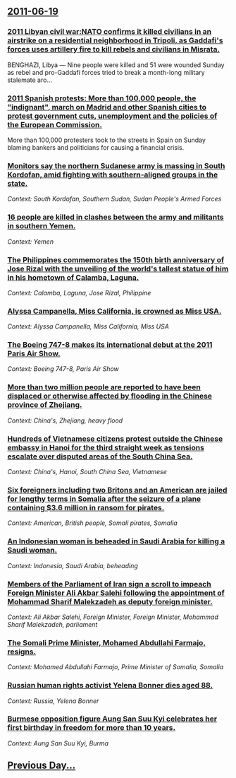 ## [2011-06-19](/news/2011/06/19/index.md)

### [2011 Libyan civil war:NATO confirms it killed civilians in an airstrike on a residential neighborhood in Tripoli, as Gaddafi's forces uses artillery fire to kill rebels and civilians in Misrata.](/news/2011/06/19/2011-libyan-civil-war-pnato-confirms-it-killed-civilians-in-an-airstrike-on-a-residential-neighborhood-in-tripoli-as-gaddafi-s-forces-uses.md)
BENGHAZI, Libya — Nine people were killed and 51 were wounded Sunday as rebel and pro-Gaddafi forces tried to break a month-long military stalemate aro...

### [2011 Spanish protests: More than 100,000 people, the "indignant", march on Madrid and other Spanish cities to protest government cuts, unemployment and the policies of the European Commission. ](/news/2011/06/19/2011-spanish-protests-more-than-100-000-people-the-indignant-march-on-madrid-and-other-spanish-cities-to-protest-government-cuts-unemp.md)
More than 100,000 protesters took to the streets in Spain on Sunday blaming bankers and politicians for causing a financial crisis.

### [Monitors say the northern Sudanese army is massing in South Kordofan, amid fighting with southern-aligned groups in the state. ](/news/2011/06/19/monitors-say-the-northern-sudanese-army-is-massing-in-south-kordofan-amid-fighting-with-southern-aligned-groups-in-the-state.md)
_Context: South Kordofan, Southern Sudan, Sudan People's Armed Forces_

### [16 people are killed in clashes between the army and militants in southern Yemen. ](/news/2011/06/19/16-people-are-killed-in-clashes-between-the-army-and-militants-in-southern-yemen.md)
_Context: Yemen_

### [The Philippines commemorates the 150th birth anniversary of Jose Rizal with the unveiling of the world's tallest statue of him in his hometown of Calamba, Laguna. ](/news/2011/06/19/the-philippines-commemorates-the-150th-birth-anniversary-of-josa-c-rizal-with-the-unveiling-of-the-world-s-tallest-statue-of-him-in-his-homet.md)
_Context: Calamba, Laguna, Jose Rizal, Philippine_

### [Alyssa Campanella, Miss California, is crowned as Miss USA. ](/news/2011/06/19/alyssa-campanella-miss-california-is-crowned-as-miss-usa.md)
_Context: Alyssa Campanella, Miss California, Miss USA_

### [The Boeing 747-8 makes its international debut at the 2011 Paris Air Show. ](/news/2011/06/19/the-boeing-747-8-makes-its-international-debut-at-the-2011-paris-air-show.md)
_Context: Boeing 747-8, Paris Air Show_

### [More than two million people are reported to have been displaced or otherwise affected by flooding in the Chinese province of Zhejiang. ](/news/2011/06/19/more-than-two-million-people-are-reported-to-have-been-displaced-or-otherwise-affected-by-flooding-in-the-chinese-province-of-zhejiang.md)
_Context: China's, Zhejiang, heavy flood_

### [Hundreds of Vietnamese citizens protest outside the Chinese embassy in Hanoi for the third straight week as tensions escalate over disputed areas of the South China Sea. ](/news/2011/06/19/hundreds-of-vietnamese-citizens-protest-outside-the-chinese-embassy-in-hanoi-for-the-third-straight-week-as-tensions-escalate-over-disputed.md)
_Context: China's, Hanoi, South China Sea, Vietnamese_

### [Six foreigners including two Britons and an American are jailed for lengthy terms in Somalia after the seizure of a plane containing $3.6 million in ransom for pirates. ](/news/2011/06/19/six-foreigners-including-two-britons-and-an-american-are-jailed-for-lengthy-terms-in-somalia-after-the-seizure-of-a-plane-containing-3-6-mi.md)
_Context: American, British people, Somali pirates, Somalia_

### [An Indonesian woman is beheaded in Saudi Arabia for killing a Saudi woman. ](/news/2011/06/19/an-indonesian-woman-is-beheaded-in-saudi-arabia-for-killing-a-saudi-woman.md)
_Context: Indonesia, Saudi Arabia, beheading_

### [Members of the Parliament of Iran sign a scroll to impeach Foreign Minister Ali Akbar Salehi following the appointment of Mohammad Sharif Malekzadeh as deputy foreign minister.](/news/2011/06/19/members-of-the-parliament-of-iran-sign-a-scroll-to-impeach-foreign-minister-ali-akbar-salehi-following-the-appointment-of-mohammad-sharif-ma.md)
_Context: Ali Akbar Salehi, Foreign Minister, Foreign Minister, Mohammad Sharif Malekzadeh, parliament_

### [The Somali Prime Minister, Mohamed Abdullahi Farmajo, resigns. ](/news/2011/06/19/the-somali-prime-minister-mohamed-abdullahi-farmajo-resigns.md)
_Context: Mohamed Abdullahi Farmajo, Prime Minister of Somalia, Somalia_

### [Russian human rights activist Yelena Bonner dies aged 88. ](/news/2011/06/19/russian-human-rights-activist-yelena-bonner-dies-aged-88.md)
_Context: Russia, Yelena Bonner_

### [Burmese opposition figure Aung San Suu Kyi celebrates her first birthday in freedom for more than 10 years. ](/news/2011/06/19/burmese-opposition-figure-aung-san-suu-kyi-celebrates-her-first-birthday-in-freedom-for-more-than-10-years.md)
_Context: Aung San Suu Kyi, Burma_

## [Previous Day...](/news/2011/06/18/index.md)


